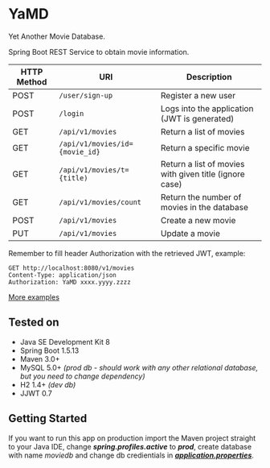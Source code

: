 # YaMD

Yet Another Movie Database.

Spring Boot REST Service to obtain movie information.


| HTTP Method | URI |Description |
| --- | --- | --- |
| POST | `/user/sign-up` | Register a new user |
| POST | `/login` | Logs into the application (JWT is generated) |
| GET | `/api/v1/movies` | Return a list of movies |
| GET | `/api/v1/movies/id={movie_id}` | Return a specific movie |
| GET | `/api/v1/movies/t={title)` | Return a list of movies with given title (ignore case) |
| GET | `/api/v1/movies/count` | Return the number of movies in the database |
| POST | `/api/v1/movies` | Create a new movie |
| PUT | `/api/v1/movies` | Update a movie |

Remember to fill header Authorization with the retrieved JWT, example:

    GET http://localhost:8080/v1/movies
    Content-Type: application/json
    Authorization: YaMD xxxx.yyyy.zzzz

[More examples](./src/main/java/pl/b2bnetwork/Example.http)



## Tested on

- Java SE Development Kit 8
- Spring Boot 1.5.13
- Maven 3.0+
- MySQL 5.0+ _(prod db - should work with any other relational database, but you need to change dependency)_
- H2 1.4+ _(dev db)_
- JJWT 0.7


## Getting Started

If you want to run this app on production import the Maven project straight to your Java IDE, change **_spring.profiles.active_** to **_prod_**,  create database with name _moviedb_ and change db credientials in **_[application.properties](./src/main/resources/application.properties)_**.